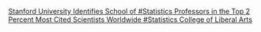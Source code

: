 [Stanford University Identifies School of #Statistics Professors in the Top 2 Percent Most Cited Scientists Worldwide   #Statistics   College of Liberal Arts](https://qi.tc/qi/110773)